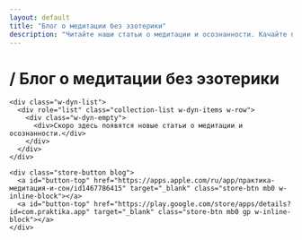 ```yaml
---
layout: default
title: "Блог о медитации без эзотерики"
description: "Читайте наши статьи о медитации и осознанности. Качайте приложение Практика и медитируйте вместе с нами."
---
```


<div class="content">
  <div class="blog-content">
    <h1 class="blog-heading blog-h1"><span class="bh_ic">/</span> <span class="bh_text">Блог о медитации без эзотерики</span></h1>
    
    <div class="w-dyn-list">
      <div role="list" class="collection-list w-dyn-items w-row">
        <div class="w-dyn-empty">
          <div>Скоро здесь появятся новые статьи о медитации и осознанности.</div>
        </div>
      </div>
    </div>
    
    <div class="store-button blog">
      <a id="button-top" href="https://apps.apple.com/ru/app/практика-медитация-и-сон/id1467786415" target="_blank" class="store-btn mb0 w-inline-block"></a>
      <a id="button-top" href="https://play.google.com/store/apps/details?id=com.praktika.app" target="_blank" class="store-btn mb0 gp w-inline-block"></a>
    </div>
  </div>
</div>